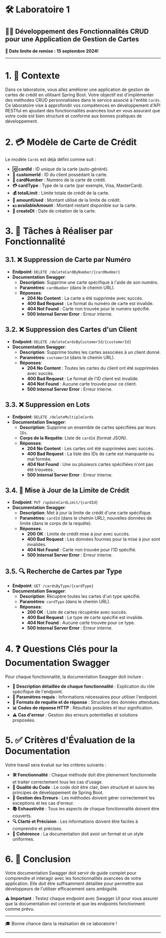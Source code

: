 # 🛠️ Laboratoire 1

## 🧑‍💻 Développement des Fonctionnalités CRUD pour une Application de Gestion de Cartes

**📅 Date limite de remise : 15 septembre 2024!**

---

# 1. 📝 Contexte

Dans ce laboratoire, vous allez améliorer une application de gestion de cartes de crédit en utilisant Spring Boot. Votre objectif est d'implémenter des méthodes CRUD personnalisées dans le service associé à l'entité `Cards`. Ce laboratoire vise à approfondir vos compétences en développement d'API RESTful en ajoutant des fonctionnalités avancées tout en vous assurant que votre code est bien structuré et conforme aux bonnes pratiques de développement.

# 2. 💳 Modèle de Carte de Crédit

Le modèle `Cards` est déjà défini comme suit :

- **🆔 cardId** : ID unique de la carte (auto-généré).
- **👤 customerId** : ID du client possédant la carte.
- **🔢 cardNumber** : Numéro de la carte de crédit.
- **💳 cardType** : Type de la carte (par exemple, Visa, MasterCard).
- **💰 totalLimit** : Limite totale de crédit de la carte.
- **💸 amountUsed** : Montant utilisé de la limite de crédit.
- **💵 availableAmount** : Montant restant disponible sur la carte.
- **📅 createDt** : Date de création de la carte.

# 3. 🚀 Tâches à Réaliser par Fonctionnalité

## 3.1. ❌ Suppression de Carte par Numéro
- **Endpoint**: `DELETE /deleteCardByNumber/{cardNumber}`
- **Documentation Swagger**:
  - **Description**: Supprime une carte spécifique à l'aide de son numéro.
  - **Paramètres**: `cardNumber` (dans le chemin URL).
  - **Réponses**: 
    - **204 No Content** : La carte a été supprimée avec succès.
    - **400 Bad Request** : Le format du numéro de carte est invalide.
    - **404 Not Found** : Carte non trouvée pour le numéro spécifié.
    - **500 Internal Server Error** : Erreur interne.

## 3.2. ❌ Suppression des Cartes d'un Client
- **Endpoint**: `DELETE /deleteCardsByCustomerId/{customerId}`
- **Documentation Swagger**:
  - **Description**: Supprime toutes les cartes associées à un client donné.
  - **Paramètres**: `customerId` (dans le chemin URL).
  - **Réponses**: 
    - **204 No Content** : Toutes les cartes du client ont été supprimées avec succès.
    - **400 Bad Request** : Le format de l'ID client est invalide.
    - **404 Not Found** : Aucune carte trouvée pour ce client.
    - **500 Internal Server Error** : Erreur interne.

## 3.3. ❌ Suppression en Lots
- **Endpoint**: `DELETE /deleteMultipleCards`
- **Documentation Swagger**:
  - **Description**: Supprime un ensemble de cartes spécifiées par leurs `IDs`.
  - **Corps de la Requête**: Liste de `cardId` (format JSON).
  - **Réponses**: 
    - **204 No Content** : Les cartes ont été supprimées avec succès.
    - **400 Bad Request** : La liste des IDs de carte est manquante ou mal formée.
    - **404 Not Found** : Une ou plusieurs cartes spécifiées n'ont pas été trouvées.
    - **500 Internal Server Error** : Erreur interne.

## 3.4. 🔄 Mise à Jour de la Limite de Crédit
- **Endpoint**: `PUT /updateCardLimit/{cardId}`
- **Documentation Swagger**:
  - **Description**: Met à jour la limite de crédit d'une carte spécifique.
  - **Paramètres**: `cardId` (dans le chemin URL), nouvelles données de limite (dans le corps de la requête).
  - **Réponses**: 
    - **200 OK** : Limite de crédit mise à jour avec succès.
    - **400 Bad Request** : Les données fournies pour la mise à jour sont invalides.
    - **404 Not Found** : Carte non trouvée pour l'ID spécifié.
    - **500 Internal Server Error** : Erreur interne.

## 3.5. 🔍 Recherche de Cartes par Type
- **Endpoint**: `GET /cardsByType/{cardType}`
- **Documentation Swagger**:
  - **Description**: Récupère toutes les cartes d'un type spécifié.
  - **Paramètres**: `cardType` (dans le chemin URL).
  - **Réponses**: 
    - **200 OK** : Liste de cartes récupérée avec succès.
    - **400 Bad Request** : Le type de carte spécifié est invalide.
    - **404 Not Found** : Aucune carte trouvée pour ce type.
    - **500 Internal Server Error** : Erreur interne.

# 4. ❓ Questions Clés pour la Documentation Swagger

Pour chaque fonctionnalité, la documentation Swagger doit inclure :

- **📝 Description détaillée de chaque fonctionnalité** : Explication du rôle spécifique de l'endpoint.
- **🧩 Paramètres requis** : Informations nécessaires pour utiliser l'endpoint.
- **📄 Formats de requête et de réponse** : Structure des données attendues.
- **📊 Codes de réponse HTTP** : Résultats possibles et leur signification.
- **⚠️ Cas d'erreur** : Gestion des erreurs potentielles et solutions proposées.

# 5. ✅ Critères d'Évaluation de la Documentation

Votre travail sera évalué sur les critères suivants :

- **🛠️ Fonctionnalité** : Chaque méthode doit être pleinement fonctionnelle et traiter correctement tous les cas d'usage.
- **🧼 Qualité du Code** : Le code doit être clair, bien structuré et suivre les principes de développement de Spring Boot.
- **🚨 Gestion des Erreurs** : Les méthodes doivent gérer correctement les exceptions et les cas d'erreur.
- **📚 Exhaustivité** : Tous les aspects de chaque fonctionnalité doivent être couverts.
- **🔍 Clarté et Précision** : Les informations doivent être faciles à comprendre et précises.
- **🎯 Cohérence** : La documentation doit avoir un format et un style uniformes.

# 6. 🏁 Conclusion

Votre documentation Swagger doit servir de guide complet pour comprendre et interagir avec les fonctionnalités avancées de votre application. Elle doit être suffisamment détaillée pour permettre aux développeurs de l'utiliser efficacement sans ambiguïté.

**⚠️ Important** : Testez chaque endpoint avec Swagger UI pour vous assurer que la documentation est correcte et que les endpoints fonctionnent comme prévu.

---

🎓 Bonne chance dans la réalisation de ce laboratoire !

---

